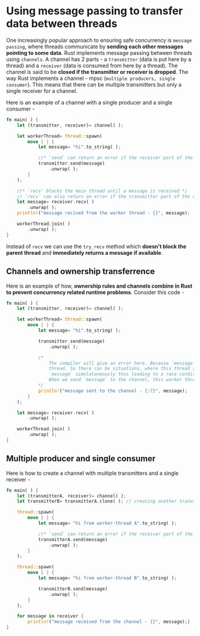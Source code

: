 # Using message passing to transfer data between threads

One increasingly popular approach to ensuring safe concurrency is `message passing`, where threads communicate by **sending each other messages pointing to some data**. Rust implements message passing between threads using `channels`.
A channel has 2 parts - a `transmitter` (data is put here by a thread) and a `receiver` (data is consumed from here by a thread). The channel is said to be **closed if the transmitter or receiver is dropped**.
The way Rust implements a channel - mpsc (`multiple producers, single consumer`). This means that there can be multiple transmitters but only a single receiver for a channel.

Here is an example of a channel with a single producer and a single consumer -
```rust
fn main( ) {
    let (transmitter, receiver)= channel( );

    let workerThread= thread::spawn(
        move | | {
            let message= "hi".to_string( );

            //* `send` can return an error if the receiver part of the channel has been dropped */
            transmitter.send(message)
                .unwrap( );
        }
    );

    //* `recv` blocks the main thread until a message is received */
    // `recv` can also return an error if the transmitter part of the channel is closed
    let message= receiver.recv( )
        .unwrap( );
    println!("message recived from the worker thread - {}", message);

    workerThread.join( )
        .unwrap( );
}
```

Instead of `recv` we can use the `try_recv` method which **doesn't block the parent thread** and **immediately returns a message if available**.

## Channels and ownership transferrence
Here is an example of how, **ownership rules and channels combine in Rust to prevent concurrency related runtime problems**. Consider this code -
```rust
fn main( ) {
    let (transmitter, receiver)= channel( );

    let workerThread= thread::spawn(
        move | | {
            let message= "hi".to_string( );

            transmitter.send(message)
                .unwrap( );

            /*
                The compiler will give an error here. Because `message` is sent to the channel and now can be consumed by another
                thread. So there can be situations, where this thread and the other thread can try to perform operations on
                `message` simulataneously thus leading to a race condition.
                When we send `message` to the channel, this worker thread loses the ownership.
            */
            println!("message sent to the channel - {:?}", message);
        }
    );

    let message= receiver.recv( )
        .unwrap( );

    workerThread.join( )
        .unwrap( );
}
```

## Multiple producer and single consumer
Here is how to create a channel with multiple transmitters and a single receiver -
```rust
fn main( ) {
    let (transmitterA, receiver)= channel( );
    let transmitterB= transmitterA.clone( ); // creating another transmitter

    thread::spawn(
        move | | {
            let message= "hi from worker-thread A".to_string( );

            //* `send` can return an error if the receiver part of the channel has been dropped */
            transmitterA.send(message)
                .unwrap( );
        }
    );

    thread::spawn(
        move | | {
            let message= "hi from worker-thread B".to_string( );

            transmitterB.send(message)
                .unwrap( );
        }
    );

    for message in receiver {
        println!("message received from the channel - {}", message);}
}
```